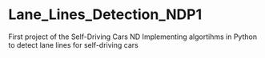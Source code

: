# Lane_Lines_Detection_NDP1
First project of the Self-Driving Cars ND
Implementing algortihms in Python to detect lane lines for self-driving cars
